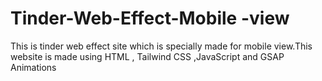 # Tinder-Web-Effect-Mobile -view
 This is tinder web effect site which is specially made for mobile view.This website is made using HTML , Tailwind CSS ,JavaScript and GSAP Animations
